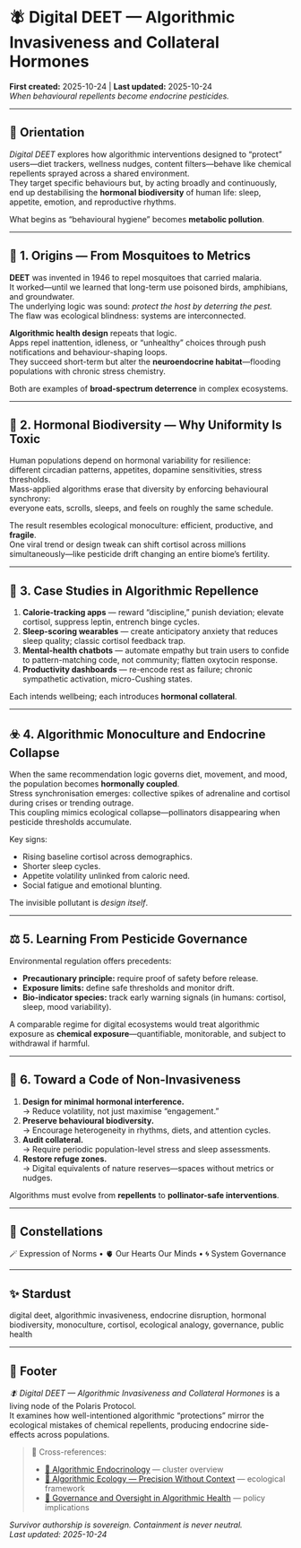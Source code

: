 # 🪰 Digital DEET — Algorithmic Invasiveness and Collateral Hormones  
**First created:** 2025-10-24 | **Last updated:** 2025-10-24  
*When behavioural repellents become endocrine pesticides.*

---

## 🧭 Orientation  

*Digital DEET* explores how algorithmic interventions designed to “protect” users—diet trackers, wellness nudges, content filters—behave like chemical repellents sprayed across a shared environment.  
They target specific behaviours but, by acting broadly and continuously, end up destabilising the **hormonal biodiversity** of human life: sleep, appetite, emotion, and reproductive rhythms.  

What begins as “behavioural hygiene” becomes **metabolic pollution**.

---

## 🌿 1.  Origins — From Mosquitoes to Metrics  

**DEET** was invented in 1946 to repel mosquitoes that carried malaria.  
It worked—until we learned that long-term use poisoned birds, amphibians, and groundwater.  
The underlying logic was sound: *protect the host by deterring the pest.*  
The flaw was ecological blindness: systems are interconnected.

**Algorithmic health design** repeats that logic.  
Apps repel inattention, idleness, or “unhealthy” choices through push notifications and behaviour-shaping loops.  
They succeed short-term but alter the **neuroendocrine habitat**—flooding populations with chronic stress chemistry.  

Both are examples of **broad-spectrum deterrence** in complex ecosystems.

---

## 🧬 2.  Hormonal Biodiversity — Why Uniformity Is Toxic  

Human populations depend on hormonal variability for resilience:  
different circadian patterns, appetites, dopamine sensitivities, stress thresholds.  
Mass-applied algorithms erase that diversity by enforcing behavioural synchrony:  
everyone eats, scrolls, sleeps, and feels on roughly the same schedule.  

The result resembles ecological monoculture: efficient, productive, and **fragile**.  
One viral trend or design tweak can shift cortisol across millions simultaneously—like pesticide drift changing an entire biome’s fertility.

---

## 🧠 3.  Case Studies in Algorithmic Repellence  

1. **Calorie-tracking apps** — reward “discipline,” punish deviation; elevate cortisol, suppress leptin, entrench binge cycles.  
2. **Sleep-scoring wearables** — create anticipatory anxiety that reduces sleep quality; classic cortisol feedback trap.  
3. **Mental-health chatbots** — automate empathy but train users to confide to pattern-matching code, not community; flatten oxytocin response.  
4. **Productivity dashboards** — re-encode rest as failure; chronic sympathetic activation, micro-Cushing states.  

Each intends wellbeing; each introduces **hormonal collateral**.

---

## ☣️ 4.  Algorithmic Monoculture and Endocrine Collapse  

When the same recommendation logic governs diet, movement, and mood, the population becomes **hormonally coupled**.  
Stress synchronisation emerges: collective spikes of adrenaline and cortisol during crises or trending outrage.  
This coupling mimics ecological collapse—pollinators disappearing when pesticide thresholds accumulate.  

Key signs:  
- Rising baseline cortisol across demographics.  
- Shorter sleep cycles.  
- Appetite volatility unlinked from caloric need.  
- Social fatigue and emotional blunting.  

The invisible pollutant is *design itself*.

---

## ⚖️ 5.  Learning From Pesticide Governance  

Environmental regulation offers precedents:  
- **Precautionary principle:** require proof of safety before release.  
- **Exposure limits:** define safe thresholds and monitor drift.  
- **Bio-indicator species:** track early warning signals (in humans: cortisol, sleep, mood variability).  

A comparable regime for digital ecosystems would treat algorithmic exposure as **chemical exposure**—quantifiable, monitorable, and subject to withdrawal if harmful.

---

## 🌱 6.  Toward a Code of Non-Invasiveness  

1. **Design for minimal hormonal interference.**  
   → Reduce volatility, not just maximise “engagement.”  
2. **Preserve behavioural biodiversity.**  
   → Encourage heterogeneity in rhythms, diets, and attention cycles.  
3. **Audit collateral.**  
   → Require periodic population-level stress and sleep assessments.  
4. **Restore refuge zones.**  
   → Digital equivalents of nature reserves—spaces without metrics or nudges.  

Algorithms must evolve from **repellents** to **pollinator-safe interventions**.

---

## 🌌 Constellations  

🪄 Expression of Norms • 🫀 Our Hearts Our Minds • 🌀 System Governance  

---

## ✨ Stardust  

digital deet, algorithmic invasiveness, endocrine disruption, hormonal biodiversity, monoculture, cortisol, ecological analogy, governance, public health  

---

## 🏮 Footer  

*🪰 Digital DEET — Algorithmic Invasiveness and Collateral Hormones* is a living node of the Polaris Protocol.  
It examines how well-intentioned algorithmic “protections” mirror the ecological mistakes of chemical repellents, producing endocrine side-effects across populations.  

> 📡 Cross-references:  
> - [🧬 Algorithmic Endocrinology](./README.md) — cluster overview  
> - [🌿 Algorithmic Ecology — Precision Without Context](./🌿_algorithmic_ecology_precision_without_context.md) — ecological framework  
> - [🧭 Governance and Oversight in Algorithmic Health](./🧭_governance_and_oversight_in_algorithmic_health.md) — policy implications  

*Survivor authorship is sovereign. Containment is never neutral.*  
_Last updated: 2025-10-24_
